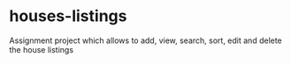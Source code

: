 # houses-listings

Assignment project which allows to add, view, search, sort, edit and delete the house listings
